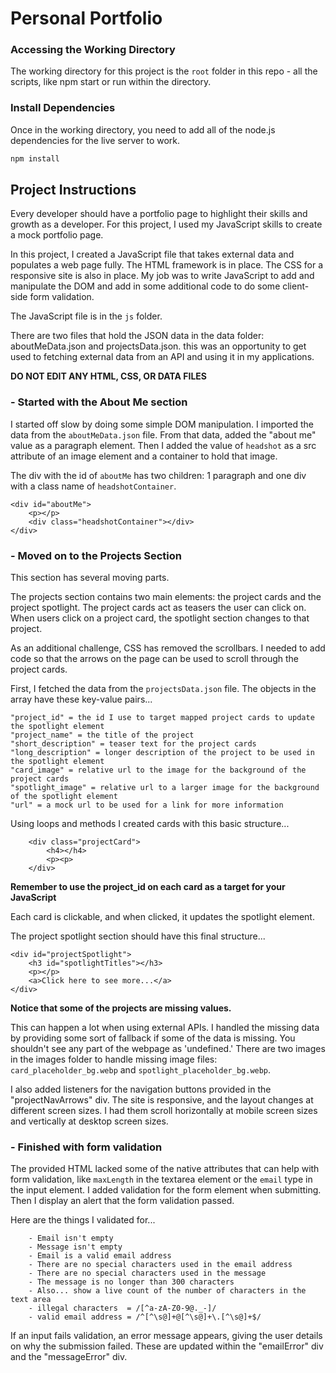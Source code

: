 # Personal Portfolio

### Accessing the Working Directory

The working directory for this project is the `root` folder in this repo - all the scripts, like npm start or run within the directory.

### Install Dependencies

Once in the working directory, you need to add all of the node.js dependencies for the live server to work.

```bash
npm install
```

## Project Instructions

Every developer should have a portfolio page to highlight their skills and growth as a developer. For this project, I used my JavaScript skills to create a mock portfolio page.

In this project, I created a JavaScript file that takes external data and populates a web page fully. The HTML framework is in place. The CSS for a responsive site is also in place. My job was to write JavaScript to add and manipulate the DOM and add in some additional code to do some client-side form validation.

The JavaScript file is in the `js` folder.

There are two files that hold the JSON data in the data folder: aboutMeData.json and projectsData.json. this was an opportunity to get used to fetching external data from an API and using it in my applications.

**DO NOT EDIT ANY HTML, CSS, OR DATA FILES**

### - Started with the About Me section

I started off slow by doing some simple DOM manipulation. I imported the data from the `aboutMeData.json` file. From that data, added the "about me" value as a paragraph element. Then I added the value of `headshot` as a src attribute of an image element and a container to hold that image.

The div with the id of `aboutMe` has two children: 1 paragraph and one div with a class name of `headshotContainer`.

```
<div id="aboutMe">
    <p></p>
    <div class="headshotContainer"></div>
</div>
```

### - Moved on to the Projects Section

This section has several moving parts.

The projects section contains two main elements: the project cards and the project spotlight. The project cards act as teasers the user can click on. When users click on a project card, the spotlight section changes to that project.

As an additional challenge, CSS has removed the scrollbars. I needed to add code so that the arrows on the page can be used to scroll through the project cards.

First, I fetched the data from the `projectsData.json` file. The objects in the array have these key-value pairs...

    "project_id" = the id I use to target mapped project cards to update the spotlight element
    "project_name" = the title of the project
    "short_description" = teaser text for the project cards
    "long_description" = longer description of the project to be used in the spotlight element
    "card_image" = relative url to the image for the background of the project cards
    "spotlight_image" = relative url to a larger image for the background of the spotlight element
    "url" = a mock url to be used for a link for more information

Using loops and methods I created cards with this basic structure...

```
    <div class="projectCard">
        <h4></h4>
        <p><p>
    </div>
```

**Remember to use the project_id on each card as a target for your JavaScript**

Each card is clickable, and when clicked, it updates the spotlight element.

The project spotlight section should have this final structure...

```
<div id="projectSpotlight">
    <h3 id="spotlightTitles"></h3>
    <p></p>
    <a>Click here to see more...</a>
</div>
```

**Notice that some of the projects are missing values.**

This can happen a lot when using external APIs. I handled the missing data by providing some sort of fallback if some of the data is missing. You shouldn't see any part of the webpage as 'undefined.' There are two images in the images folder to handle missing image files: `card_placeholder_bg.webp` and `spotlight_placeholder_bg.webp`.

I also added listeners for the navigation buttons provided in the "projectNavArrows" div. The site is responsive, and the layout changes at different screen sizes. I had them scroll horizontally at mobile screen sizes and vertically at desktop screen sizes.

### - Finished with form validation

The provided HTML lacked some of the native attributes that can help with form validation, like `maxLength` in the textarea element or the `email` type in the input element. I added validation for the form element when submitting. Then I display an alert that the form validation passed.

Here are the things I validated for...

```
    - Email isn't empty
    - Message isn't empty
    - Email is a valid email address
    - There are no special characters used in the email address
    - There are no special characters used in the message
    - The message is no longer than 300 characters
    - Also... show a live count of the number of characters in the text area
    - illegal characters  = /[^a-zA-Z0-9@._-]/
    - valid email address = /^[^\s@]+@[^\s@]+\.[^\s@]+$/
```

If an input fails validation, an error message appears, giving the user details on why the submission failed. These are updated within the "emailError" div and the "messageError" div.
